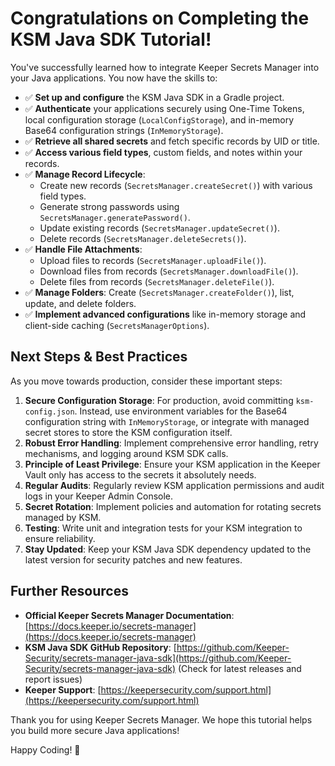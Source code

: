 # Congratulations on Completing the KSM Java SDK Tutorial!

You've successfully learned how to integrate Keeper Secrets Manager into your Java applications. You now have the skills to:

-   ✅ **Set up and configure** the KSM Java SDK in a Gradle project.
-   ✅ **Authenticate** your applications securely using One-Time Tokens, local configuration storage (`LocalConfigStorage`), and in-memory Base64 configuration strings (`InMemoryStorage`).
-   ✅ **Retrieve all shared secrets** and fetch specific records by UID or title.
-   ✅ **Access various field types**, custom fields, and notes within your records.
-   ✅ **Manage Record Lifecycle**:
    -   Create new records (`SecretsManager.createSecret()`) with various field types.
    -   Generate strong passwords using `SecretsManager.generatePassword()`.
    -   Update existing records (`SecretsManager.updateSecret()`).
    -   Delete records (`SecretsManager.deleteSecrets()`).
-   ✅ **Handle File Attachments**:
    -   Upload files to records (`SecretsManager.uploadFile()`).
    -   Download files from records (`SecretsManager.downloadFile()`).
    -   Delete files from records (`SecretsManager.deleteFile()`).
-   ✅ **Manage Folders**: Create (`SecretsManager.createFolder()`), list, update, and delete folders.
-   ✅ **Implement advanced configurations** like in-memory storage and client-side caching (`SecretsManagerOptions`).

## Next Steps & Best Practices

As you move towards production, consider these important steps:

1.  **Secure Configuration Storage**: For production, avoid committing `ksm-config.json`. Instead, use environment variables for the Base64 configuration string with `InMemoryStorage`, or integrate with managed secret stores to store the KSM configuration itself.
2.  **Robust Error Handling**: Implement comprehensive error handling, retry mechanisms, and logging around KSM SDK calls.
3.  **Principle of Least Privilege**: Ensure your KSM application in the Keeper Vault only has access to the secrets it absolutely needs.
4.  **Regular Audits**: Regularly review KSM application permissions and audit logs in your Keeper Admin Console.
5.  **Secret Rotation**: Implement policies and automation for rotating secrets managed by KSM.
6.  **Testing**: Write unit and integration tests for your KSM integration to ensure reliability.
7.  **Stay Updated**: Keep your KSM Java SDK dependency updated to the latest version for security patches and new features.

## Further Resources

-   **Official Keeper Secrets Manager Documentation**: [https://docs.keeper.io/secrets-manager](https://docs.keeper.io/secrets-manager)
-   **KSM Java SDK GitHub Repository**: [https://github.com/Keeper-Security/secrets-manager-java-sdk](https://github.com/Keeper-Security/secrets-manager-java-sdk) (Check for latest releases and report issues)
-   **Keeper Support**: [https://keepersecurity.com/support.html](https://keepersecurity.com/support.html)

Thank you for using Keeper Secrets Manager. We hope this tutorial helps you build more secure Java applications!

Happy Coding! 🔐 